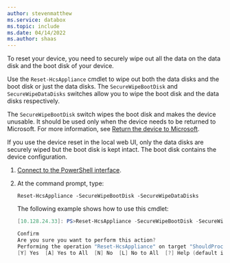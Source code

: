 ```yaml
---
author: stevenmatthew
ms.service: databox  
ms.topic: include
ms.date: 04/14/2022
ms.author: shaas
---
```


To reset your device, you need to securely wipe out all the data on the data disk and the boot disk of your device. 

Use the `Reset-HcsAppliance` cmdlet to wipe out both the data disks and the boot disk or just the data disks. The `SecureWipeBootDisk` and `SecureWipeDataDisks` switches allow you to wipe the boot disk and the data disks respectively.

The `SecureWipeBootDisk` switch wipes the boot disk and makes the device unusable. It should be used only when the device needs to be returned to Microsoft. For more information, see [Return the device to Microsoft](../articles/databox-online/azure-stack-edge-return-device.md).

If you use the device reset in the local web UI, only the data disks are securely wiped but the boot disk is kept intact. The boot disk contains the device configuration.

1. [Connect to the PowerShell interface](#connect-to-the-powershell-interface).
2. At the command prompt, type:

    `Reset-HcsAppliance -SecureWipeBootDisk -SecureWipeDataDisks`

    The following example shows how to use this cmdlet:

    ```powershell
    [10.128.24.33]: PS>Reset-HcsAppliance -SecureWipeBootDisk -SecureWipeDataDisks

    Confirm
    Are you sure you want to perform this action?
    Performing the operation "Reset-HcsAppliance" on target "ShouldProcess appliance".
    [Y] Yes  [A] Yes to All  [N] No  [L] No to All  [?] Help (default is "Y"): N
    ```
